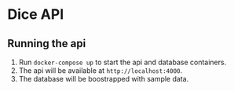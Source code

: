 # Dice API

## Running the api

1. Run `docker-compose up` to start the api and database containers.
2. The api will be available at `http://localhost:4000`.
3. The database will be boostrapped with sample data.
